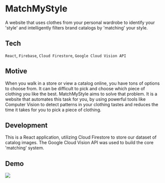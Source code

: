 # MatchMyStyle

A website that uses clothes from your personal wardrobe to identify your 'style' and intelligently filters brand catalogs by 'matching' your style.

## Tech

`React`, `Firebase`, `Cloud Firestore`, `Google Cloud Vision API`

## Motive

When you walk in a store or view a catalog online, you have tons of options to choose from. It can be difficult to pick and choose which piece of clothing you like the best. MatchMyStyle aims to solve that problem. It is a website that automates this task for you, by using powerful tools like Computer Vision to detect patterns in your clothing tastes and reduces the time it takes for you to pick a piece of clothing.

## Development

This is a React application, utilizing Cloud Firestore to store our dataset of catalog images. The Google Cloud Vision API was used to build the core 'matching' system.

## Demo

![](https://i.imgur.com/MSqmGQN.jpg)
